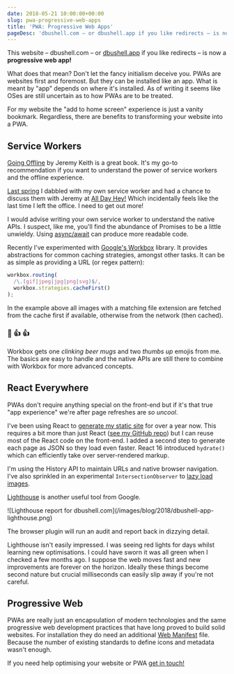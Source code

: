 ```yaml
---
date: 2018-05-21 10:00:00+00:00
slug: pwa-progressive-web-apps
title: 'PWA: Progressive Web Apps'
pageDesc: 'dbushell.com – or dbushell.app if you like redirects – is now a progressive web app ✨'
---
```


This website – dbushell.com – or [dbushell.app](https://dbushell.app) if you like redirects – is now a **progressive web app!**

What does that mean? Don't let the fancy initialism deceive you. PWAs are websites first and foremost. But they can be installed like an app. What is meant by "app" depends on where it's installed. As of writing it seems like OSes are still uncertain as to how PWAs are to be treated.

For my website the "add to home screen" experience is just a vanity bookmark. Regardless, there are benefits to transforming your website into a PWA.

## Service Workers

[Going Offline](https://abookapart.com/products/going-offline) by Jeremy Keith is a great book. It's my go-to recommendation if you want to understand the power of service workers and the offline experience.

[Last spring](/2017/04/06/the-magic-of-service-workers/) I dabbled with my own service worker and had a chance to discuss them with Jeremy at [All Day Hey!](https://alldayhey.com/) Which incidentally feels like the last time I left the office. I need to get out more!

I would advise writing your own service worker to understand the native APIs. I suspect, like me, you'll find the abundance of Promises to be a little unwieldy. Using [async/await](https://developers.google.com/web/fundamentals/primers/async-functions) can produce more readable code.

Recently I've experimented with [Google's Workbox](https://developers.google.com/web/tools/workbox/) library. It provides abstractions for common caching strategies, amongst other tasks. It can be as simple as providing a URL (or regex pattern):

```javascript
workbox.routing(
  /\.(gif|jpeg|jpg|png|svg)$/,
  workbox.strategies.cacheFirst()
);
```

In the example above all images with a matching file extension are fetched from the cache first if available, otherwise from the network (then cached).

### 🍻 👍 👍

Workbox gets one *clinking beer mugs* and two *thumbs up* emojis from me. The basics are easy to handle and the native APIs are still there to combine with Workbox for more advanced concepts.


## React Everywhere

PWAs don't require anything special on the front-end but if it's that true "app experience" we're after page refreshes are *so uncool*.

I've been using React to [generate my static site](/2017/02/13/react-as-a-static-site-generator/) for over a year now. This requires a bit more than just React ([see my GitHub repo](https://github.com/dbushell/dbushell.com)) but I can reuse most of the React code on the front-end. I added a second step to generate each page as JSON so they load even faster. React 16 introduced `hydrate()` which can efficiently take over server-rendered markup.

I'm using the History API to maintain URLs and native browser navigation. I've also sprinkled in an experimental `IntersectionObserver` to [lazy load images](https://www.smashingmagazine.com/2018/01/deferring-lazy-loading-intersection-observer-api/).

[Lighthouse](https://developers.google.com/web/tools/lighthouse/) is another useful tool from Google.

<p class="b-post__image">![Lighthouse report for dbushell.com](/images/blog/2018/dbushell-app-lighthouse.png)</p>

The browser plugin will run an audit and report back in dizzying detail.

Lighthouse isn't easily impressed. I was seeing red lights for days whilst learning new optimisations. I could have sworn it was all green when I checked a few months ago. I suppose the web moves fast and new improvements are forever on the horizon. Ideally these things become second nature but crucial milliseconds can easily slip away if you're not careful.

## Progressive Web

PWAs are really just an encapsulation of modern technologies and the same progressive web development practices that have long proved to build solid websites. For installation they do need an additional [Web Manifest](https://developer.mozilla.org/en-US/docs/Web/Manifest) file. Because the number of existing standards to define icons and metadata wasn't enough.

If you need help optimising your website or PWA [get in touch!](/contact/)

